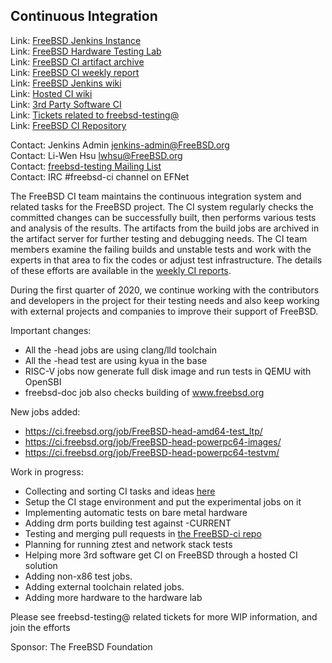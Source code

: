 ## Continuous Integration ##

Link: [FreeBSD Jenkins Instance](https://ci.FreeBSD.org)  
Link: [FreeBSD Hardware Testing Lab](https://ci.FreeBSD.org/hwlab)  
Link: [FreeBSD CI artifact archive](https://artifact.ci.FreeBSD.org)  
Link: [FreeBSD CI weekly report](https://hackmd.io/@FreeBSD-CI)  
Link: [FreeBSD Jenkins wiki](https://wiki.freebsd.org/Jenkins)  
Link: [Hosted CI wiki](https://wiki.freebsd.org/HostedCI)  
Link: [3rd Party Software CI](https://wiki.freebsd.org/3rdPartySoftwareCI)  
Link: [Tickets related to freebsd-testing@](https://preview.tinyurl.com/y9maauwg)  
Link: [FreeBSD CI Repository](https://github.com/freebsd/freebsd-ci)  

Contact: Jenkins Admin <jenkins-admin@FreeBSD.org>  
Contact: Li-Wen Hsu <lwhsu@FreeBSD.org>  
Contact: [freebsd-testing Mailing List](https://lists.FreeBSD.org/mailman/listinfo/freebsd-testing)  
Contact: IRC #freebsd-ci channel on EFNet  

The FreeBSD CI team maintains the continuous integration system and related tasks
for the FreeBSD project.  The CI system regularly checks the committed changes
can be successfully built, then performs various tests and analysis of the
results.  The artifacts from the build jobs are archived in the artifact server for
further testing and debugging needs.  The CI team members examine the
failing builds and unstable tests and work with the experts in that area to
fix the codes or adjust test infrastructure.  The details of these efforts
are available in the [weekly CI reports](https://hackmd.io/@FreeBSD-CI).

During the first quarter of 2020, we continue working with the contributors and developers in the project for their testing needs and also keep working with external projects and companies to improve their support of FreeBSD.

Important changes:
  * All the -head jobs are using clang/lld toolchain
  * All the -head test are using kyua in the base
  * RISC-V jobs now generate full disk image and run tests in QEMU with OpenSBI
  * freebsd-doc job also checks building of www.freebsd.org

New jobs added:
  * https://ci.freebsd.org/job/FreeBSD-head-amd64-test_ltp/
  * https://ci.freebsd.org/job/FreeBSD-head-powerpc64-images/
  * https://ci.freebsd.org/job/FreeBSD-head-powerpc64-testvm/

Work in progress:
  * Collecting and sorting CI tasks and ideas [here](https://hackmd.io/@FreeBSD-CI/freebsd-ci-todo)
  * Setup the CI stage environment and put the experimental jobs on it
  * Implementing automatic tests on bare metal hardware
  * Adding drm ports building test against -CURRENT
  * Testing and merging pull requests in [the FreeBSD-ci repo](https://github.com/freebsd/freebsd-ci/pulls)
  * Planning for running ztest and network stack tests
  * Helping more 3rd software get CI on FreeBSD through a hosted CI solution
  * Adding non-x86 test jobs.
  * Adding external toolchain related jobs.
  * Adding more hardware to the hardware lab

Please see freebsd-testing@ related tickets for more WIP information, and join the efforts

Sponsor: The FreeBSD Foundation
